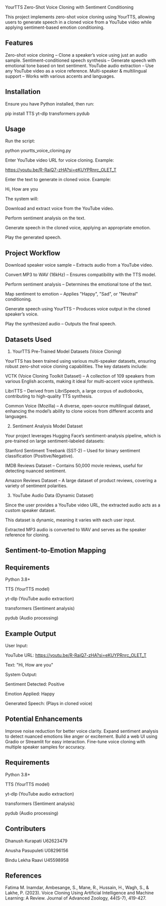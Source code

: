 YourTTS Zero-Shot Voice Cloning with Sentiment Conditioning

This project implements zero-shot voice cloning using YourTTS, allowing users to generate speech in a cloned voice from a YouTube video while applying sentiment-based emotion conditioning.


## Features

Zero-shot voice cloning – Clone a speaker’s voice using just an audio sample.
 Sentiment-conditioned speech synthesis – Generate speech with emotional tone based on    text sentiment.
 YouTube audio extraction – Use any YouTube video as a voice reference.
 Multi-speaker & multilingual support – Works with various accents and languages.


## Installation

Ensure you have Python installed, then run:

pip install TTS yt-dlp transformers pydub


## Usage

Run the script:

python yourtts_voice_cloning.py

Enter YouTube video URL for voice cloning. Example:

https://youtu.be/R-RaiQ7-zHA?si=eKUYPRnrc_OLET_T

Enter the text to generate in cloned voice. Example:

Hi, How are you

The system will:

Download and extract voice from the YouTube video.

Perform sentiment analysis on the text.

Generate speech in the cloned voice, applying an appropriate emotion.

Play the generated speech.


## Project Workflow

Download speaker voice sample – Extracts audio from a YouTube video.

Convert MP3 to WAV (16kHz) – Ensures compatibility with the TTS model.

Perform sentiment analysis – Determines the emotional tone of the text.

Map sentiment to emotion – Applies "Happy", "Sad", or "Neutral" conditioning.

Generate speech using YourTTS – Produces voice output in the cloned speaker’s voice.

Play the synthesized audio – Outputs the final speech.


## Datasets Used

1. YourTTS Pre-Trained Model Datasets (Voice Cloning)

YourTTS has been trained using various multi-speaker datasets, ensuring robust zero-shot voice cloning capabilities. The key datasets include:

VCTK (Voice Cloning Toolkit Dataset) – A collection of 109 speakers from various English accents, making it ideal for multi-accent voice synthesis.

LibriTTS – Derived from LibriSpeech, a large corpus of audiobooks, contributing to high-quality TTS synthesis.

Common Voice (Mozilla) – A diverse, open-source multilingual dataset, enhancing the model’s ability to clone voices from different accents and languages.

2. Sentiment Analysis Model Dataset

Your project leverages Hugging Face’s sentiment-analysis pipeline, which is pre-trained on large sentiment-labeled datasets:

Stanford Sentiment Treebank (SST-2) – Used for binary sentiment classification (Positive/Negative).

IMDB Reviews Dataset – Contains 50,000 movie reviews, useful for detecting nuanced sentiment.

Amazon Reviews Dataset – A large dataset of product reviews, covering a variety of sentiment polarities.

3. YouTube Audio Data (Dynamic Dataset)

Since the user provides a YouTube video URL, the extracted audio acts as a custom speaker dataset.

This dataset is dynamic, meaning it varies with each user input.

Extracted MP3 audio is converted to WAV and serves as the speaker reference for cloning.


## Sentiment-to-Emotion Mapping


## Requirements

Python 3.8+

TTS (YourTTS model)

yt-dlp (YouTube audio extraction)

transformers (Sentiment analysis)

pydub (Audio processing)


## Example Output

User Input:

YouTube URL: https://youtu.be/R-RaiQ7-zHA?si=eKUYPRnrc_OLET_T

Text: "Hi, How are you"

System Output:

Sentiment Detected: Positive

Emotion Applied: Happy

Generated Speech: (Plays in cloned voice)


## Potential Enhancements

Improve noise reduction for better voice clarity.
 Expand sentiment analysis to detect nuanced emotions like anger or excitement.
 Build a web UI using Gradio or Streamlit for easy interaction.
 Fine-tune voice cloning with multiple speaker samples for accuracy.


## Requirements

Python 3.8+

TTS (YourTTS model)

yt-dlp (YouTube audio extraction)

transformers (Sentiment analysis)

pydub (Audio processing)


## Contributers

Dhanush Kurapati U62623479

Anusha Pasupuleti U08296156

Bindu Lekha Raavi U45598958


## References

Fatima M. Inamdar, Ambesange, S., Mane, R., Hussain, H., Wagh, S., & Lakhe, P. (2023). Voice Cloning Using Artificial Intelligence and Machine Learning: A Review. Journal of Advanced Zoology, 44(S-7), 419-427.


